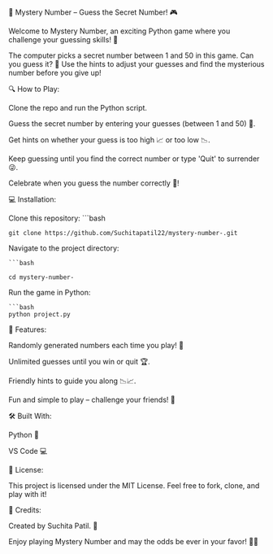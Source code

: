 🎯 Mystery Number – Guess the Secret Number! 🎮

Welcome to Mystery Number, an exciting Python game where you challenge your guessing skills! 🔢

The computer picks a secret number between 1 and 50 in this game. Can you guess it? 🤔 Use the hints to adjust your guesses and find the mysterious number before you give up!

🔍 How to Play:

Clone the repo and run the Python script.

Guess the secret number by entering your guesses (between 1 and 50) 🎲.

Get hints on whether your guess is too high 📈 or too low 📉.

Keep guessing until you find the correct number or type 'Quit' to surrender 😜.

Celebrate when you guess the number correctly 🎉!

💻 Installation:

Clone this repository:
     ```bash

    git clone https://github.com/Suchitapatil22/mystery-number-.git

Navigate to the project directory:

    ```bash

    cd mystery-number-

Run the game in Python:

    ```bash
    python project.py

🚀 Features:

Randomly generated numbers each time you play! 🎲

Unlimited guesses until you win or quit 🏆.

Friendly hints to guide you along 📉📈.

Fun and simple to play – challenge your friends! 👫

🛠️ Built With:

Python 🐍

VS Code 💻

📜 License:

This project is licensed under the MIT License. Feel free to fork, clone, and play with it!

👤 Credits:

Created by Suchita Patil. 🌟

Enjoy playing Mystery Number and may the odds be ever in your favor! 🎯✨
